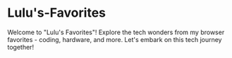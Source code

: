 # Lulu's-Favorites
Welcome to "Lulu's Favorites"! Explore the tech wonders from my browser favorites - coding, hardware, and more. Let's embark on this tech journey together!
